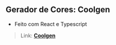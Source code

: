 ## Gerador de Cores: Coolgen

- Feito com React e Typescript

> Link: **[Coolgen](https://coolgen.netlify.app/)** <br>
